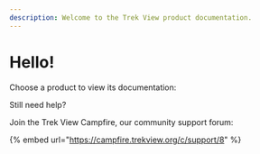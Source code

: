 ```yaml
---
description: Welcome to the Trek View product documentation.
---
```


# Hello!

Choose a product to view its documentation:

Still need help?

Join the Trek View Campfire, our community support forum:

{% embed url="https://campfire.trekview.org/c/support/8" %}



